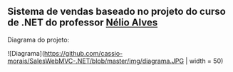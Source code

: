## Sistema de vendas baseado no projeto do curso de .NET do professor [Nélio Alves](https://www.udemy.com/course/programacao-orientada-a-objetos-csharp/) ##

Diagrama do projeto:

![Diagrama](https://github.com/cassio-morais/SalesWebMVC-.NET/blob/master/img/diagrama.JPG | width = 50)
